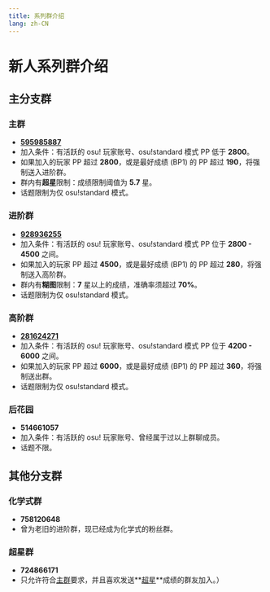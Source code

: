 ```yaml
---
title: 系列群介绍
lang: zh-CN
---
```

# 新人系列群介绍

## 主分支群

### 主群

- **[595985887](https://jq.qq.com/?_wv=1027&k=H4RDZzUh)**
- 加入条件：有活跃的 osu! 玩家账号、osu!standard 模式 PP 低于 **2800**。
- 如果加入的玩家 PP 超过 **2800**，或是最好成绩 (BP1) 的 PP 超过 **190**，将强制送入进阶群。
- 群内有**超星**限制：成绩限制阈值为 **5.7** 星。
- 话题限制为仅 osu!standard 模式。

### 进阶群

- **[928936255](https://jq.qq.com/?_wv=1027&k=K4gk7F96)**
- 加入条件：有活跃的 osu! 玩家账号、osu!standard 模式 PP 位于 **2800 - 4500** 之间。
- 如果加入的玩家 PP 超过 **4500**，或是最好成绩 (BP1) 的 PP 超过 **280**，将强制送入高阶群。
- 群内有**糊图**限制：**7** 星以上的成绩，准确率须超过 **70%**。
- 话题限制为仅 osu!standard 模式。

### 高阶群

- **[281624271](https://jq.qq.com/?_wv=1027&k=BoarKtMk)**
- 加入条件：有活跃的 osu! 玩家账号、osu!standard 模式 PP 位于 **4200 - 6000** 之间。
- 如果加入的玩家 PP 超过 **6000**，或是最好成绩 (BP1) 的 PP 超过 **360**，将强制送出群。
- 话题限制为仅 osu!standard 模式。

### 后花园

- **514661057**
- 加入条件：有活跃的 osu! 玩家账号、曾经属于过以上群聊成员。
- 话题不限。

## 其他分支群

### 化学式群

- **758120648**
- 曾为老旧的进阶群，现已经成为化学式的粉丝群。

### 超星群

- **724866171**
- 只允许符合[主群](#主群)要求，并且喜欢发送**[超星](#主群)**成绩的群友加入。）
